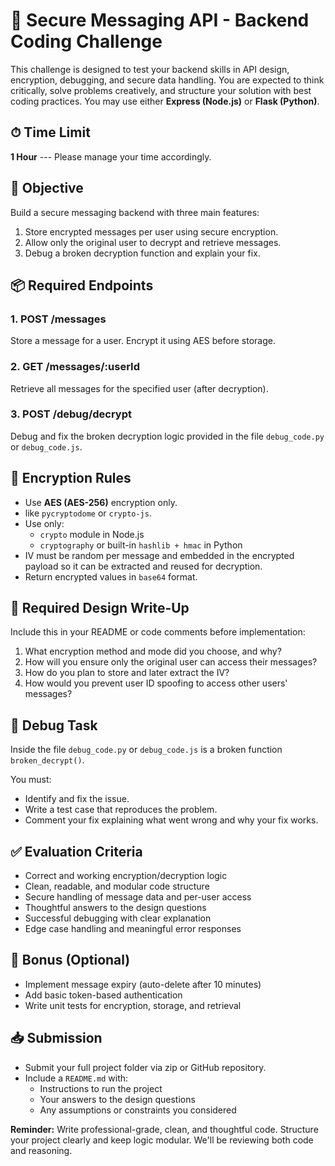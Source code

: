 # 🔐 Secure Messaging API - Backend Coding Challenge

This challenge is designed to test your backend skills in API design,
encryption, debugging, and secure data handling. You are expected to
think critically, solve problems creatively, and structure your solution
with best coding practices. You may use either **Express (Node.js)** or
**Flask (Python)**.

## ⏱ Time Limit

**1 Hour** --- Please manage your time accordingly.

## 🎯 Objective

Build a secure messaging backend with three main features:

1.  Store encrypted messages per user using secure encryption.
2.  Allow only the original user to decrypt and retrieve messages.
3.  Debug a broken decryption function and explain your fix.

## 📦 Required Endpoints

### 1. POST /messages

Store a message for a user. Encrypt it using AES before storage.

### 2. GET /messages/:userId

Retrieve all messages for the specified user (after decryption).

### 3. POST /debug/decrypt

Debug and fix the broken decryption logic provided in the file
`debug_code.py` or `debug_code.js`.

## 🔐 Encryption Rules

-   Use **AES (AES-256)** encryption only.
-   like `pycryptodome` or `crypto-js`.
-   Use only:
    -   `crypto` module in Node.js
    -   `cryptography` or built-in `hashlib + hmac` in Python
-   IV must be random per message and embedded in the encrypted payload
    so it can be extracted and reused for decryption.
-   Return encrypted values in `base64` format.

## 🧠 Required Design Write-Up

Include this in your README or code comments before implementation:

1.  What encryption method and mode did you choose, and why?
2.  How will you ensure only the original user can access their
    messages?
3.  How do you plan to store and later extract the IV?
4.  How would you prevent user ID spoofing to access other users\'
    messages?

## 🐞 Debug Task

Inside the file `debug_code.py` or `debug_code.js` is a broken function
`broken_decrypt()`.

You must:

-   Identify and fix the issue.
-   Write a test case that reproduces the problem.
-   Comment your fix explaining what went wrong and why your fix works.

## ✅ Evaluation Criteria

-   Correct and working encryption/decryption logic
-   Clean, readable, and modular code structure
-   Secure handling of message data and per-user access
-   Thoughtful answers to the design questions
-   Successful debugging with clear explanation
-   Edge case handling and meaningful error responses

## 🚀 Bonus (Optional)

-   Implement message expiry (auto-delete after 10 minutes)
-   Add basic token-based authentication
-   Write unit tests for encryption, storage, and retrieval

## 📥 Submission

-   Submit your full project folder via zip or GitHub repository.
-   Include a `README.md` with:
    -   Instructions to run the project
    -   Your answers to the design questions
    -   Any assumptions or constraints you considered

**Reminder:** Write professional-grade, clean, and thoughtful code.
Structure your project clearly and keep logic modular. We\'ll be
reviewing both code and reasoning.
